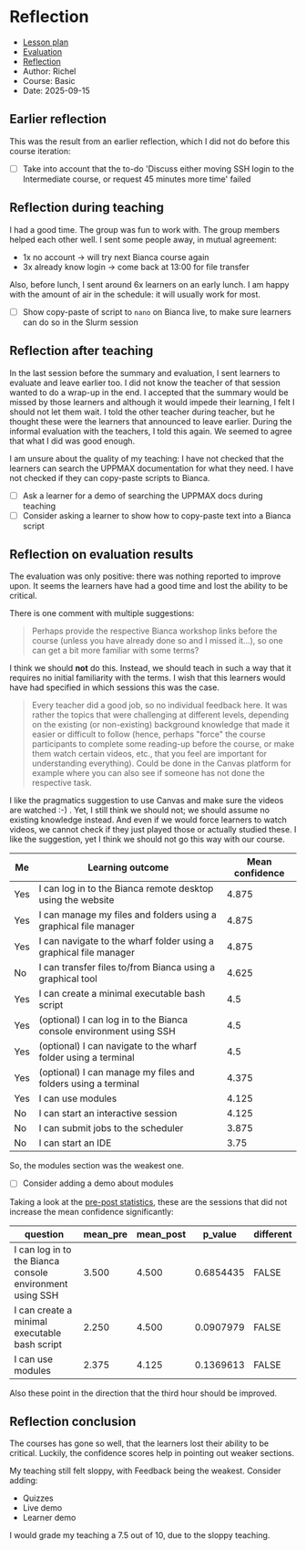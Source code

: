 # Reflection

- [Lesson plan](../../lesson_plans/20250915/20250915_richel.md)
- [Evaluation](../../evaluations/20250915/README.md)
- [Reflection](../../evaluations/20250915/20250915_richel.md)
- Author: Richel
- Course: Basic
- Date: 2025-09-15

## Earlier reflection

This was the result from an earlier reflection,
which I did not do before this course iteration:

- [ ] Take into account that the to-do 'Discuss either moving
  SSH login to the Intermediate course,
  or request 45 minutes more time' failed

## Reflection during teaching

I had a good time. The group was fun to work with.
The group members helped each other well.
I sent some people away, in mutual agreement:

- 1x no account -> will try next Bianca course again
- 3x already know login -> come back at 13:00 for file transfer

Also, before lunch, I sent around 6x learners on an early lunch.
I am happy with the amount of air in the schedule:
it will usually work for most.

- [ ] Show copy-paste of script to `nano` on Bianca live,
  to make sure learners can do so in the Slurm session

## Reflection after teaching

In the last session before the summary and evaluation, I sent learners
to evaluate and leave earlier too. I did not know the teacher of that
session wanted to do a wrap-up in the end. I accepted that the summary
would be missed by those learners and although it would impede their
learning, I felt I should not let them wait. I told the other teacher
during teacher, but he thought these were the learners that announced
to leave earlier. During the informal evaluation with the teachers,
I told this again. We seemed to agree that what I did was good enough.

I am unsure about the quality of my teaching: I have not checked
that the learners can search the UPPMAX documentation for what they need.
I have not checked if they can copy-paste scripts to Bianca.

- [ ] Ask a learner for a demo of searching the UPPMAX docs during teaching
- [ ] Consider asking a learner to show how to copy-paste text into
  a Bianca script

## Reflection on evaluation results

The evaluation was only positive: there was nothing reported to improve
upon. It seems the learners have had a good time and lost the ability
to be critical.

There is one comment with multiple suggestions:

> Perhaps provide the respective Bianca workshop links before the course
> (unless you have already done so and I missed it...),
> so one can get a bit more familiar with some terms?

I think we should **not** do this. Instead, we should teach in such
a way that it requires no initial familiarity with the terms.
I wish that this learners would have had specified in which sessions
this was the case.

> Every teacher did a good job, so no individual feedback here.
> It was rather the topics that were challenging at different levels,
> depending on the existing (or non-existing) background knowledge
> that made it easier or difficult to follow
> (hence, perhaps "force" the course participants to complete some reading-up
> before the course, or make them watch certain videos, etc., that you feel
> are important for understanding everything).
> Could be done in the Canvas platform for example
> where you can also see if someone has not done the respective task.

I like the pragmatics suggestion to use Canvas and make sure the videos
are watched :-) . Yet, I still think we should not; we should assume
no existing knowledge instead. And even if we would force learners
to watch videos, we cannot check if they just played those or actually
studied these. I like the suggestion, yet I think we should not go this
way with our course.

<!-- markdownlint-disable MD013 --><!-- Tables cannot be split up over lines, hence will break 80 characters per line -->

Me |Learning outcome                                                   |Mean confidence
---|-------------------------------------------------------------------|------
Yes|I can log in to the Bianca remote desktop using the website        |4.875
Yes|I can manage my files and folders using a graphical file manager   |4.875
Yes|I can navigate to the wharf folder using a graphical file manager  |4.875
No |I can transfer files to/from Bianca using a graphical tool         |4.625
Yes|I can create a minimal executable bash script                      |4.5
Yes|(optional) I can log in to the Bianca console environment using SSH|4.5
Yes|(optional) I can navigate to the wharf folder using a terminal     |4.5
Yes|(optional) I can manage my files and folders using a terminal      |4.375
Yes|I can use modules                                                  |4.125
No |I can start an interactive session                                 |4.125
No |I can submit jobs to the scheduler                                 |3.875
No |I can start an IDE                                                 |3.75

<!-- markdownlint-enable MD013 -->

So, the modules section was the weakest one.

- [ ] Consider adding a demo about modules

Taking a look at the [pre-post statistics](../../evaluations/20250915/stats.md),
these are the sessions that did not increase the mean
confidence significantly:

<!-- markdownlint-disable MD013 --><!-- Tables cannot be split up over lines, hence will break 80 characters per line -->

question                                                         |mean_pre|mean_post|   p_value|different
-----------------------------------------------------------------|--------|---------|----------|----------
I can log in to the Bianca console environment using SSH         |   3.500|    4.500| 0.6854435|FALSE
I can create a minimal executable bash script                    |   2.250|    4.500| 0.0907979|FALSE
I can use modules                                                |   2.375|    4.125| 0.1369613|FALSE

<!-- markdownlint-enable MD013 -->

Also these point in the direction that the third hour
should be improved.

## Reflection conclusion

The courses has gone so well, that the learners lost their ability to
be critical. Luckily, the confidence scores help in pointing out
weaker sections.

My teaching still felt sloppy, with Feedback being the weakest. Consider adding:

- Quizzes
- Live demo
- Learner demo

I would grade my teaching a 7.5 out of 10, due to the sloppy teaching.

